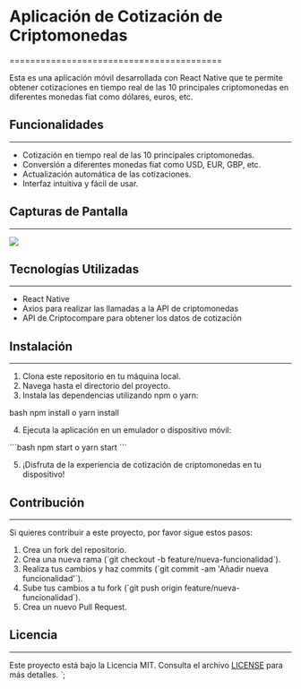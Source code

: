# Aplicación de Cotización de Criptomonedas
=========================================

Esta es una aplicación móvil desarrollada con React Native que te permite obtener cotizaciones en tiempo real de las 10 principales criptomonedas en diferentes monedas fiat como dólares, euros, etc.

## Funcionalidades
--------------------

- Cotización en tiempo real de las 10 principales criptomonedas.
- Conversión a diferentes monedas fiat como USD, EUR, GBP, etc.
- Actualización automática de las cotizaciones.
- Interfaz intuitiva y fácil de usar.

## Capturas de Pantalla
--------------------



<img src="https://github.com/JoseCrespo00001/criptomonedaReactNative/assets/123144789/72c79b92-f202-40d3-80d8-7679221ee55d">


## Tecnologías Utilizadas
--------------------

- React Native
- Axios para realizar las llamadas a la API de criptomonedas
- API de Criptocompare para obtener los datos de cotización

## Instalación
--------------------

1. Clona este repositorio en tu máquina local.
2. Navega hasta el directorio del proyecto.
3. Instala las dependencias utilizando npm o yarn:

bash
npm install
 o
yarn install

4. Ejecuta la aplicación en un emulador o dispositivo móvil:

\`\`\`bash
npm start
 o
yarn start
\`\`\`

5. ¡Disfruta de la experiencia de cotización de criptomonedas en tu dispositivo!

## Contribución
--------------------

Si quieres contribuir a este proyecto, por favor sigue estos pasos:

1. Crea un fork del repositorio.
2. Crea una nueva rama (\`git checkout -b feature/nueva-funcionalidad\`).
3. Realiza tus cambios y haz commits (\`git commit -am 'Añadir nueva funcionalidad'\`).
4. Sube tus cambios a tu fork (\`git push origin feature/nueva-funcionalidad\`).
5. Crea un nuevo Pull Request.

## Licencia
--------------------

Este proyecto está bajo la Licencia MIT. Consulta el archivo [LICENSE](LICENSE) para más detalles.
`;

